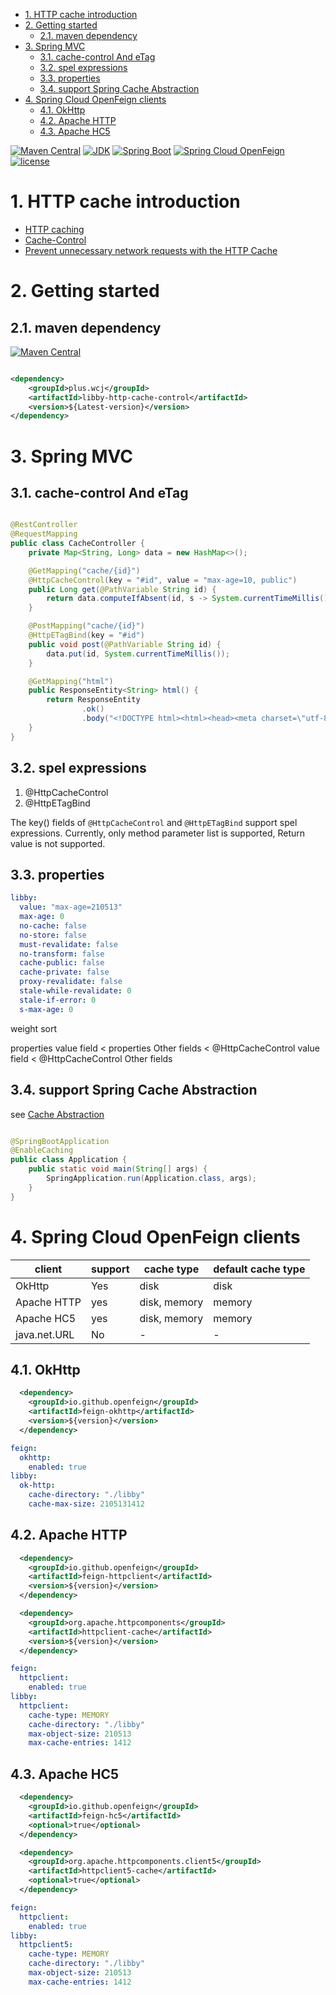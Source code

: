 <!-- TOC -->

- [1. HTTP cache introduction](#1-http-cache-introduction)
- [2. Getting started](#2-getting-started)
    - [2.1. maven dependency](#21-maven-dependency)
- [3. Spring MVC](#3-spring-mvc)
    - [3.1. cache-control And eTag](#31-cache-control-and-etag)
    - [3.2. spel expressions](#32-spel-expressions)
    - [3.3. properties](#33-properties)
    - [3.4. support Spring Cache Abstraction](#34-support-spring-cache-abstraction)
- [4. Spring Cloud OpenFeign clients](#4-spring-cloud-openfeign-clients)
    - [4.1. OkHttp](#41-okhttp)
    - [4.2. Apache HTTP](#42-apache-http)
    - [4.3. Apache HC5](#43-apache-hc5)

<!-- /TOC -->


[![Maven Central](https://img.shields.io/maven-central/v/plus.wcj/libby-http-cache-control?color=3498db&style=flat-square)](https://repo1.maven.org/maven2/plus/wcj/libby-http-cache-control/)
[![JDK](https://img.shields.io/badge/JDK-1.8-4343?style=flat-square)](https://openjdk.java.net/projects/jdk8/)
[![Spring Boot](https://img.shields.io/badge/Spring%20Boot-2.x.x-2ecc71?style=flat-square)](https://spring.io/projects/spring-boot)
[![Spring Cloud OpenFeign](https://img.shields.io/badge/Spring%20Cloud%20OpenFeign-3.x.x-2ecc71?style=flat-square)](https://spring.io/projects/spring-cloud-openfeign#learn)
[![license](https://img.shields.io/github/license/galaxy-sea/libby-http-cache-control?style=flat-square)](https://www.apache.org/licenses/LICENSE-2.0)

# 1. HTTP cache introduction

- [HTTP caching](https://developer.mozilla.org/en-US/docs/Web/HTTP/Caching)
- [Cache-Control](https://developer.mozilla.org/en-US/docs/Web/HTTP/Headers/Cache-Control)
- [Prevent unnecessary network requests with the HTTP Cache](https://web.dev/http-cache/)

# 2. Getting started

## 2.1. maven dependency

[![Maven Central](https://img.shields.io/maven-central/v/plus.wcj/libby-http-cache-control?style=flat-square)](https://repo1.maven.org/maven2/plus/wcj/libby-http-cache-control/)

```xml

<dependency>
    <groupId>plus.wcj</groupId>
    <artifactId>libby-http-cache-control</artifactId>
    <version>${Latest-version}</version>
</dependency>
```

# 3. Spring MVC

## 3.1. cache-control And eTag

```java

@RestController
@RequestMapping
public class CacheController {
    private Map<String, Long> data = new HashMap<>();

    @GetMapping("cache/{id}")
    @HttpCacheControl(key = "#id", value = "max-age=10, public")
    public Long get(@PathVariable String id) {
        return data.computeIfAbsent(id, s -> System.currentTimeMillis());
    }

    @PostMapping("cache/{id}")
    @HttpETagBind(key = "#id")
    public void post(@PathVariable String id) {
        data.put(id, System.currentTimeMillis());
    }

    @GetMapping("html")
    public ResponseEntity<String> html() {
        return ResponseEntity
                .ok()
                .body("<!DOCTYPE html><html><head><meta charset=\"utf-8\"><script src=\"https://cdn.staticfile.org/jquery/1.10.2/jquery.min.js\"></script><script>$(document).ready(function(){$(\"button:nth-child(1)\").click(function(){$.get(\"./cache/1\",function(data,status){$(\"ol\").append(\"<li>cache1: data: \"+data+\"</li>\")})});$(\"button:nth-child(2)\").click(function(){$.get(\"./cache/2\",function(data,status){$(\"ol\").append(\"<li>cache2: data: \"+data+\"</li>\")})});$(\"button:nth-child(3)\").click(function(){$.post(\"./cache/1\",function(data,status){$(\"ol\").append(\"<li>cache1: modify cache1</li>\")})});$(\"button:nth-child(4)\").click(function(){$.post(\"./cache/2\",function(data,status){$(\"ol\").append(\"<li>cache2: modify cache2</li>\")})})});</script></head><body><button>get cache1</button><button>get cache2</button><button>modify cache1</button><button>modify cache2</button><ol><li>start test</li></ol></body></html>");
    }
}
```

## 3.2. spel expressions

1. @HttpCacheControl
2. @HttpETagBind

The key() fields of ``@HttpCacheControl`` and ``@HttpETagBind`` support spel expressions.
Currently, only method parameter list is supported, Return value is not supported.

## 3.3. properties

```yaml
libby:
  value: "max-age=210513"
  max-age: 0
  no-cache: false
  no-store: false
  must-revalidate: false
  no-transform: false
  cache-public: false
  cache-private: false
  proxy-revalidate: false
  stale-while-revalidate: 0
  stale-if-error: 0
  s-max-age: 0
```

weight sort

properties value field < properties Other fields < @HttpCacheControl value field < @HttpCacheControl Other fields

## 3.4. support Spring Cache Abstraction

see [Cache Abstraction](https://docs.spring.io/spring-framework/docs/current/reference/html/integration.html#cache)

```java

@SpringBootApplication
@EnableCaching
public class Application {
    public static void main(String[] args) {
        SpringApplication.run(Application.class, args);
    }
}
```

# 4. Spring Cloud OpenFeign clients

| client       | support | cache type   | default cache type |
|--------------|---------|--------------|--------------------|
| OkHttp       | Yes     | disk         | disk               |
| Apache HTTP  | yes     | disk, memory | memory             |
| Apache HC5   | yes     | disk, memory | memory             |
| java.net.URL | No      | -            | -                  |

## 4.1. OkHttp

``` xml
  <dependency>
    <groupId>io.github.openfeign</groupId>
    <artifactId>feign-okhttp</artifactId>
    <version>${version}</version>
  </dependency>
```

```yaml
feign:
  okhttp:
    enabled: true
libby:
  ok-http:
    cache-directory: "./libby"
    cache-max-size: 2105131412
```

## 4.2. Apache HTTP

``` xml
  <dependency>
    <groupId>io.github.openfeign</groupId>
    <artifactId>feign-httpclient</artifactId>
    <version>${version}</version>
  </dependency>

  <dependency>
    <groupId>org.apache.httpcomponents</groupId>
    <artifactId>httpclient-cache</artifactId>
    <version>${version}</version>
  </dependency>
```

```yaml
feign:
  httpclient:
    enabled: true
libby:
  httpclient:
    cache-type: MEMORY
    cache-directory: "./libby"
    max-object-size: 210513
    max-cache-entries: 1412

```

## 4.3. Apache HC5

``` xml
  <dependency>
    <groupId>io.github.openfeign</groupId>
    <artifactId>feign-hc5</artifactId>
    <optional>true</optional>
  </dependency>

  <dependency>
    <groupId>org.apache.httpcomponents.client5</groupId>
    <artifactId>httpclient5-cache</artifactId>
    <optional>true</optional>
  </dependency>
```

```yaml
feign:
  httpclient:
    enabled: true
libby:
  httpclient5:
    cache-type: MEMORY
    cache-directory: "./libby"
    max-object-size: 210513
    max-cache-entries: 1412

```